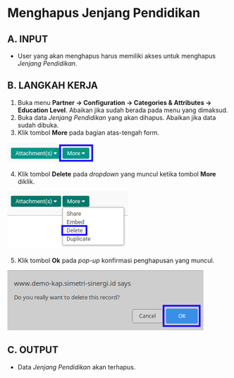 # Menghapus Jenjang Pendidikan

## A. INPUT

* User yang akan menghapus harus memiliki akses untuk menghapus *Jenjang Pendidikan*.

## B. LANGKAH KERJA

1. Buka menu **Partner -> Configuration -> Categories & Attributes -> Education Level**. Abaikan jika sudah berada pada menu yang dimaksud.
2. Buka data *Jenjang Pendidikan* yang akan dihapus. Abaikan jika data sudah dibuka.
3. Klik tombol **More** pada bagian atas-tengah form.

![](../../../img/jenjang-pendidikan/tombol-more.png)

4. Klik tombol **Delete** pada *dropdown* yang muncul ketika tombol **More** diklik.

![](../../../img/jenjang-pendidikan/tombol-more-delete.png)

5. Klik tombol **Ok** pada *pop-up* konfirmasi penghapusan yang muncul.

![](../../../img/jenjang-pendidikan/pop-up-konfirmasi-delete.png)

## C. OUTPUT

* Data *Jenjang Pendidikan* akan terhapus.
